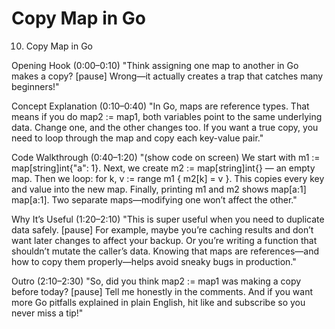 # Copy Map in Go

10. Copy Map in Go

Opening Hook (0:00–0:10)
"Think assigning one map to another in Go makes a copy? [pause] Wrong—it actually creates a trap that catches many beginners!"

Concept Explanation (0:10–0:40)
"In Go, maps are reference types. That means if you do map2 := map1, both variables point to the same underlying data. Change one, and the other changes too. If you want a true copy, you need to loop through the map and copy each key-value pair."

Code Walkthrough (0:40–1:20)
"(show code on screen)
We start with m1 := map[string]int{\"a\": 1}.
Next, we create m2 := map[string]int{} — an empty map.
Then we loop: for k, v := range m1 { m2[k] = v }. This copies every key and value into the new map.
Finally, printing m1 and m2 shows map[a:1] map[a:1]. Two separate maps—modifying one won’t affect the other."

Why It’s Useful (1:20–2:10)
"This is super useful when you need to duplicate data safely. [pause] For example, maybe you’re caching results and don’t want later changes to affect your backup. Or you’re writing a function that shouldn’t mutate the caller’s data. Knowing that maps are references—and how to copy them properly—helps avoid sneaky bugs in production."

Outro (2:10–2:30)
"So, did you think map2 := map1 was making a copy before today? [pause] Tell me honestly in the comments. And if you want more Go pitfalls explained in plain English, hit like and subscribe so you never miss a tip!"